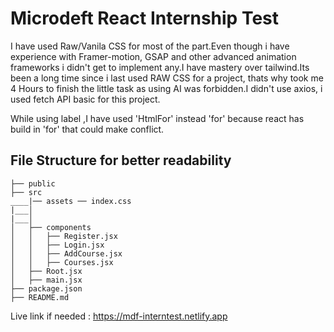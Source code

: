 # Microdeft React Internship Test

I have used Raw/Vanila CSS for most of the part.Even though i have experience with Framer-motion, GSAP and other advanced animation frameworks i didn't get to implement any.I have mastery over tailwind.Its been a long time since i last used RAW CSS for a project, thats why took me 4 Hours to finish the little task as using AI was forbidden.I didn't use axios, i used fetch API basic for this project.
 
While using label ,I have used 'HtmlFor' instead 'for' because react has build in 'for' that could make conflict.


## File Structure for better readability
```
├── public
├── src
____|── assets ── index.css
|___│
|___│ 
│   ├── components
│   │   ├── Register.jsx
│   │   ├── Login.jsx
│   │   ├── AddCourse.jsx
│   │   ├── Courses.jsx
│   ├── Root.jsx
│   ├── main.jsx
├── package.json
├── README.md
```

Live link if needed : https://mdf-interntest.netlify.app